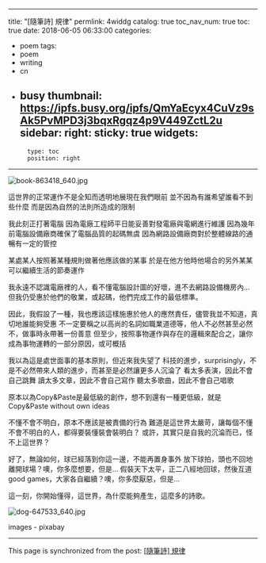
---
title: "[隨筆詩] 規律"
permlink: 4widdg
catalog: true
toc_nav_num: true
toc: true
date: 2018-06-05 06:33:00
categories:
- poem
tags:
- poem
- writing
- cn
- busy
thumbnail: https://ipfs.busy.org/ipfs/QmYaEcyx4CuVz9sAk5PvMPD3j3bqxRgqz4p9V449ZctL2u
sidebar:
    right:
        sticky: true
widgets:
    -
        type: toc
        position: right
---


![book-863418_640.jpg](https://ipfs.busy.org/ipfs/QmYaEcyx4CuVz9sAk5PvMPD3j3bqxRgqz4p9V449ZctL2u)

這世界的正常運作不是全知而透明地展現在我們眼前
並不因為有誰希望誰看不到些什麼
而是因為自然的法則所造成的限制

我此刻正打著電腦
因為電廠工程師平日能妥善對發電廠與電網進行維護
因為幾年前電腦設備廠商確保了電腦品質的起碼無虞
因為網路設備廠商對於整體線路的通暢有一定的管控

某處某人按照著某種規則做著他應該做的某事
於是在他方他時他場合的另外某某可以繼續生活的節奏運作

我永遠不認識電廠裡的人，看不懂電腦設計圖的好壞，進不去網路設備機房內...
但我仍受惠於他們的敬業，或起碼，他們完成工作的最低標準。

因此，我假設了一種，我也應該這樣施惠於他人的應然責任，儘管我並不知道，真切地誰能夠受惠
不一定要稱之以高尚的名詞如職業道德等，他人不必然甚至必然不，做事時永帶著一份善意
但至少，按照事物運作與存在的邏輯來配合之，讓你成為事物運轉的一部分原因，或可概括

我以為這是處世面事的基本原則，但近來我失望了
科技的進步，surprisingly，不是不必然帶來人類的進步，而甚至是必然讓更多人沉淪了
看太多表演，因此不會自己跳舞
讀太多文章，因此不會自己寫作
聽太多歌曲，因此不會自己唱歌

原本以為Copy&Paste是最低級的創作，想不到還有一種更低級，就是Copy&Paste without own ideas

不懂不會不明白，原本不應該是被責備的行為
難道是這世界太嚴苛，讓每個不懂不會不明白的人，都得要裝懂裝會裝明白？
或許，其實只是自我的沉淪而已，怪不上這世界？

好了，無論如何，球已經落到你這一邊，不能再置身事外
放下球拍，頭也不回地離開球場？噢，你多麼想要，但是...
假裝天下太平，正二八經地回球，然後互道good games，大家各自繼續？噢，你多麼厭惡，但是...

這一刻，你開始懂得，這世界，為什麼能夠產生，這麼多的詩歌。

![dog-647533_640.jpg](https://ipfs.busy.org/ipfs/QmQ4yXtu5sMcCii5RJ5c8uC8c1cF8Zzet7vweVRWs1Quxb)

images - pixabay



- - -

This page is synchronized from the post: [[隨筆詩] 規律](https://steemit.com/@deanliu/4widdg)
